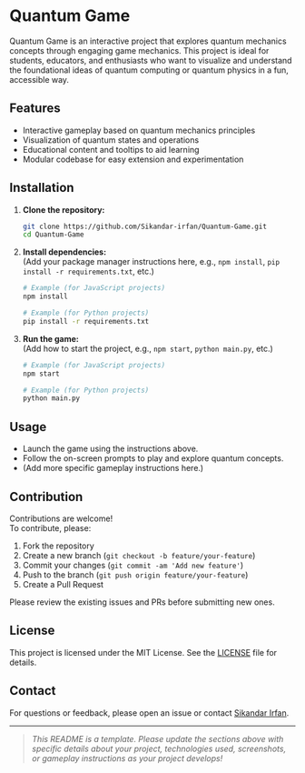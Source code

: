 # Quantum Game

Quantum Game is an interactive project that explores quantum mechanics concepts through engaging game mechanics. This project is ideal for students, educators, and enthusiasts who want to visualize and understand the foundational ideas of quantum computing or quantum physics in a fun, accessible way.

## Features

- Interactive gameplay based on quantum mechanics principles
- Visualization of quantum states and operations
- Educational content and tooltips to aid learning
- Modular codebase for easy extension and experimentation

## Installation

1. **Clone the repository:**
   ```bash
   git clone https://github.com/Sikandar-irfan/Quantum-Game.git
   cd Quantum-Game
   ```

2. **Install dependencies:**  
   (Add your package manager instructions here, e.g., `npm install`, `pip install -r requirements.txt`, etc.)
   ```bash
   # Example (for JavaScript projects)
   npm install

   # Example (for Python projects)
   pip install -r requirements.txt
   ```

3. **Run the game:**  
   (Add how to start the project, e.g., `npm start`, `python main.py`, etc.)
   ```bash
   # Example (for JavaScript projects)
   npm start

   # Example (for Python projects)
   python main.py
   ```

## Usage

- Launch the game using the instructions above.
- Follow the on-screen prompts to play and explore quantum concepts.
- (Add more specific gameplay instructions here.)

## Contribution

Contributions are welcome!  
To contribute, please:

1. Fork the repository
2. Create a new branch (`git checkout -b feature/your-feature`)
3. Commit your changes (`git commit -am 'Add new feature'`)
4. Push to the branch (`git push origin feature/your-feature`)
5. Create a Pull Request

Please review the existing issues and PRs before submitting new ones.

## License

This project is licensed under the MIT License. See the [LICENSE](LICENSE) file for details.

## Contact

For questions or feedback, please open an issue or contact [Sikandar Irfan](https://github.com/Sikandar-irfan).

---

> *This README is a template. Please update the sections above with specific details about your project, technologies used, screenshots, or gameplay instructions as your project develops!*
